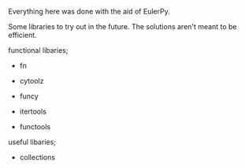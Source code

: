 
Everything here was done with the aid of EulerPy.

Some libraries to try out in the future. The solutions aren't meant to be efficient.

functional libaries;

* fn
* cytoolz
* funcy

* itertools
* functools

useful libaries;

* collections

